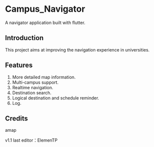# Campus_Navigator
A navigator application built with flutter.
## Introduction
This project aims at improving the navigation experience in universities. 
## Features
1. More detailed map information.
2. Multi-campus support.
3. Realtime navigation.
4. Destination search.
5. Logical destination and schedule reminder.
6. Log.
## Credits
amap

v1.1 
last editor：ElemenTP